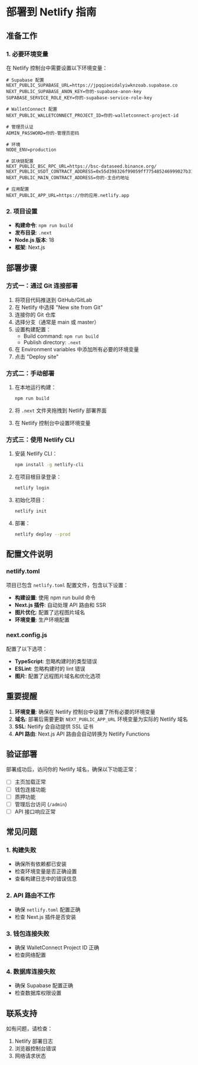 # 部署到 Netlify 指南

## 准备工作

### 1. 必要环境变量

在 Netlify 控制台中需要设置以下环境变量：

```
# Supabase 配置
NEXT_PUBLIC_SUPABASE_URL=https://jpqqioeidalyiwknzoab.supabase.co
NEXT_PUBLIC_SUPABASE_ANON_KEY=你的-supabase-anon-key
SUPABASE_SERVICE_ROLE_KEY=你的-supabase-service-role-key

# WalletConnect 配置
NEXT_PUBLIC_WALLETCONNECT_PROJECT_ID=你的-walletconnect-project-id

# 管理员认证
ADMIN_PASSWORD=你的-管理员密码

# 环境
NODE_ENV=production

# 区块链配置
NEXT_PUBLIC_BSC_RPC_URL=https://bsc-dataseed.binance.org/
NEXT_PUBLIC_USDT_CONTRACT_ADDRESS=0x55d398326f99059ff775485246999027b3197955
NEXT_PUBLIC_MAIN_CONTRACT_ADDRESS=你的-主合约地址

# 应用配置
NEXT_PUBLIC_APP_URL=https://你的应用.netlify.app
```

### 2. 项目设置

- **构建命令**: `npm run build`
- **发布目录**: `.next`
- **Node.js 版本**: 18
- **框架**: Next.js

## 部署步骤

### 方式一：通过 Git 连接部署

1. 将项目代码推送到 GitHub/GitLab
2. 在 Netlify 中选择 "New site from Git"
3. 连接你的 Git 仓库
4. 选择分支（通常是 main 或 master）
5. 设置构建配置：
   - Build command: `npm run build`
   - Publish directory: `.next`
6. 在 Environment variables 中添加所有必要的环境变量
7. 点击 "Deploy site"

### 方式二：手动部署

1. 在本地运行构建：
   ```bash
   npm run build
   ```

2. 将 `.next` 文件夹拖拽到 Netlify 部署界面

3. 在 Netlify 控制台中设置环境变量

### 方式三：使用 Netlify CLI

1. 安装 Netlify CLI：
   ```bash
   npm install -g netlify-cli
   ```

2. 在项目根目录登录：
   ```bash
   netlify login
   ```

3. 初始化项目：
   ```bash
   netlify init
   ```

4. 部署：
   ```bash
   netlify deploy --prod
   ```

## 配置文件说明

### netlify.toml

项目已包含 `netlify.toml` 配置文件，包含以下设置：

- **构建设置**: 使用 npm run build 命令
- **Next.js 插件**: 自动处理 API 路由和 SSR
- **图片优化**: 配置了远程图片域名
- **环境变量**: 生产环境配置

### next.config.js

配置了以下选项：

- **TypeScript**: 忽略构建时的类型错误
- **ESLint**: 忽略构建时的 lint 错误
- **图片**: 配置了远程图片域名和优化选项

## 重要提醒

1. **环境变量**: 确保在 Netlify 控制台中设置了所有必要的环境变量
2. **域名**: 部署后需要更新 `NEXT_PUBLIC_APP_URL` 环境变量为实际的 Netlify 域名
3. **SSL**: Netlify 会自动提供 SSL 证书
4. **API 路由**: Next.js API 路由会自动转换为 Netlify Functions

## 验证部署

部署成功后，访问你的 Netlify 域名，确保以下功能正常：

- [ ] 主页加载正常
- [ ] 钱包连接功能
- [ ] 质押功能
- [ ] 管理后台访问 (`/admin`)
- [ ] API 接口响应正常

## 常见问题

### 1. 构建失败
- 确保所有依赖都已安装
- 检查环境变量是否正确设置
- 查看构建日志中的错误信息

### 2. API 路由不工作
- 确保 `netlify.toml` 配置正确
- 检查 Next.js 插件是否安装

### 3. 钱包连接失败
- 确保 WalletConnect Project ID 正确
- 检查网络配置

### 4. 数据库连接失败
- 确保 Supabase 配置正确
- 检查数据库权限设置

## 联系支持

如有问题，请检查：
1. Netlify 部署日志
2. 浏览器控制台错误
3. 网络请求状态 
